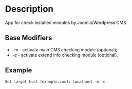 # Description
App for check installed modules by Joomla/Wordpress CMS.

## Base Modifiers
* -m - activate main CMS checking module (optional);
* -e - activate extend info checking module (optional).

## Example
`Set target host [example.com]: localhost -m -e`